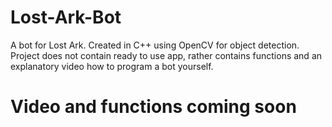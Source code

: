 # Lost-Ark-Bot
A bot for Lost Ark. Created in C++ using OpenCV for object detection. Project does not contain ready to use app, rather contains functions and an explanatory video how to program a bot yourself. 

# Video and functions coming soon
